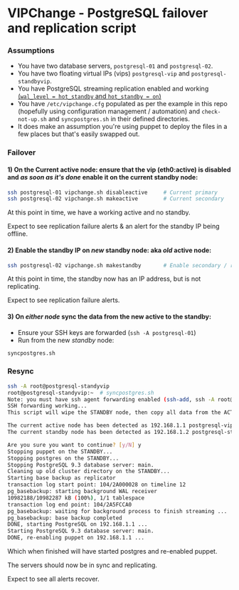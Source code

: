 # VIPChange - PostgreSQL failover and replication script

### Assumptions

- You have two database servers, `postgresql-01` and `postgresql-02`.
- You have two floating virtual IPs (vips) `postgresql-vip` and `postgresql-standbyvip`.
- You have PostgreSQL streaming replication enabled and working [(`wal_level = hot_standby` and `hot_standby = on`)](https://www.postgresql.org/docs/current/static/hot-standby.html)
- You have `/etc/vipchange.cfg` populated as per the example in this repo (hopefully using configuration management / automation) and `check-not-up.sh` and `syncpostgres.sh` in their defined directories.
- It does make an assumption you're using puppet to deploy the files in a few places but that's easily swapped out.

### Failover


#### 1) On the **Current active node:** ensure that the vip (eth0:active) is disabled and _as soon as it's done_ enable it on the **current standby node**:

```bash
ssh postgresql-01 vipchange.sh disableactive     # Current primary
ssh postgresql-02 vipchange.sh makeactive        # Current secondary
```

At this point in time, we have a working active and no standby.

Expect to see replication failure alerts & an alert for the standby IP being offline.

#### 2) Enable the standby IP on *new* **standby node:** aka *old* **active node**:

```bash
ssh postgresql-02 vipchange.sh makestandby       # Enable secondary / replication
```

At this point in time, the standby now has an IP address, but is not replicating.

Expect to see replication failure alerts.

#### 3) On _either node_ sync the data from the new active to the standby:

-   Ensure your SSH keys are forwarded (`ssh -A postgresql-01`)
-   Run from the new *standby* node:

```bash
syncpostgres.sh
```

### Resync

```bash
ssh -A root@postgresql-standyvip
root@postgresql-standyvip:~  # syncpostgres.sh
Note: you must have ssh agent forwarding enabled (ssh-add, ssh -A root@server)
SSH forwarding working...
This script will wipe the STANDBY node, then copy all data from the ACTIVE node to the STANDBY node and bring it online.

The current active node has been detected as 192.168.1.1 postgresql-vip.fqdn
The current standby node has been detected as 192.168.1.2 postgresql-standbyvip.fqdn

Are you sure you want to continue? [y/N] y
Stopping puppet on the STANDBY...
Stopping postgres on the STANDBY...
Stopping PostgreSQL 9.3 database server: main.
Cleaning up old cluster directory on the STANDBY...
Starting base backup as replicator
transaction log start point: 104/2A000028 on timeline 12
pg_basebackup: starting background WAL receiver
10982188/10982287 kB (100%), 1/1 tablespace
transaction log end point: 104/2A5FCCA0
pg_basebackup: waiting for background process to finish streaming ...
pg_basebackup: base backup completed
DONE, starting PostgreSQL on 192.168.1.1 ...
Starting PostgreSQL 9.3 database server: main.
DONE, re-enabling puppet on 192.168.1.1 ...
```

Which when finished will have started postgres and re-enabled puppet.

The servers should now be in sync and replicating.

Expect to see all alerts recover.

